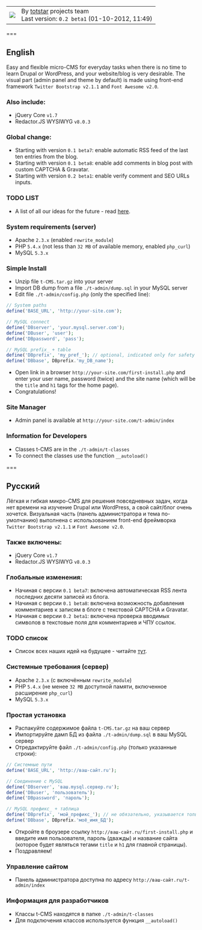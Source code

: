 <table>
<tbody>
<tr>
<td><img src="https://raw.github.com/VikkyShostak/t-CMS/master/theme/img/t-cms-logo.png"></td>
<td>By <a href="http://totstar.ru" target="_blank">totstar</a> projects team<br />
Last version: <code>0.2 beta1</code> (01-10-2012, 11:49)</td>
</tr>
</tbody>
</table>

===

## English
Easy and flexible micro-CMS for everyday tasks when there is no time to learn Drupal or WordPress, and your 
website/blog is very desirable. The visual part (admin panel and theme by default) is made using front-end framework 
`Twitter Bootstrap v2.1.1` and `Font Awesome v2.0`.

### Also include:
* jQuery Core `v1.7`
* Redactor.JS WYSIWYG `v8.0.3`

### Global change:
* Starting with version `0.1 beta7`: enable automatic RSS feed of the last ten entries from the blog.
* Starting with version `0.1 beta8`: enable add comments in blog post with custom CAPTCHA & Gravatar.
* Starting with version `0.2 beta1`: enable verify comment and SEO URLs inputs.

### TODO LIST
* A list of all our ideas for the future - read [here](https://github.com/VikkyShostak/t-CMS/blob/master/TODOLIST.md).

### System requirements (server)
* Apache `2.3.x` (enabled `rewrite_module`)
* PHP `5.4.x` (not less than `32 MB` of available memory, enabled `php_curl`)
* MySQL `5.3.x`

### Simple Install
* Unzip file `t-CMS.tar.gz` into your server
* Import DB dump from a file `./t-admin/dump.sql` in your MySQL server
* Edit file `./t-admin/config.php` (only the specified line):

```php
// System paths
define('BASE_URL', 'http://your-site.com');

// MySQL connect
define('DBserver', 'your.mysql.server.com');
define('DBuser', 'user');
define('DBpassword', 'pass');

// MySQL prefix_ + table
define('DBprefix', 'my_pref_'); // optional, indicated only for safety
define('DBbase', DBprefix.'my_DB_name');
```
* Open link in a browser `http://your-site.com/first-install.php` and enter your user name, password (twice) and the 
site name (which will be the `title` and `h1` tags for the home page).
* Congratulations!

### Site Manager
* Admin panel is available at `http://your-site.com/t-admin/index`

### Information for Developers
* Classes t-CMS are in the `./t-admin/t-classes`
* To connect the classes use the function `__autoload()`

===

## Русский
Лёгкая и гибкая микро-CMS для решения повседневных задач, когда нет времени на изучение Drupal или WordPress, а свой 
сайт/блог очень хочется. Визуальная часть (панель администратора и тема по-умолчанию) выполнена с использованием 
front-end фреймворка `Twitter Bootstrap v2.1.1` и `Font Awesome v2.0`.

### Также включены:
* jQuery Core `v1.7`
* Redactor.JS WYSIWYG `v8.0.3`

### Глобальные изменения:
* Начиная с версии `0.1 beta7`: включена автоматическая RSS лента последних десяти записей из блога.
* Начиная с версии `0.1 beta8`: включена возможность добавления комментариев к записям в блоге с текстовой CAPTCHA и Gravatar.
* Начиная с версии `0.2 beta1`: включена проверка вводимых символов в текстовые поля для комментариев и ЧПУ ссылок.

### TODO список
* Список всех наших идей на будущее - читайте [тут](https://github.com/VikkyShostak/t-CMS/blob/master/TODOLIST.md).

### Системные требования (сервер)
* Apache `2.3.x` (с включённым `rewrite_module`)
* PHP `5.4.x` (не менее `32 MB` доступной памяти, включенное расширение `php_curl`)
* MySQL `5.3.x`

### Простая установка
* Распакуйте содержимое файла `t-CMS.tar.gz` на ваш сервер
* Импортируйте дамп БД из файла `./t-admin/dump.sql` в ваш MySQL сервер
* Отредактируйте файл `./t-admin/config.php` (только указанные строки):

```php
// Системные пути 
define('BASE_URL', 'http://ваш-сайт.ru');

// Соединение с MySQL
define('DBserver', 'ваш.mysql.сервер.ru');
define('DBuser', 'пользователь');
define('DBpassword', 'пароль');

// MySQL префикс_ + таблица
define('DBprefix', 'мой_префикс_'); // не обязательно, указывается только в целях безопасности
define('DBbase', DBprefix.'моё_имя_БД');
```
* Откройте в броузере ссылку `http://ваш-сайт.ru/first-install.php` и введите имя пользователя, пароль (дважды) и 
название сайта (которое будет являться тегами `title` и `h1` для главной страницы).
* Поздравляем!

### Управление сайтом
* Панель администратора доступна по адресу `http://ваш-сайт.ru/t-admin/index`
 
### Информация для разработчиков
* Классы t-CMS находятся в папке `./t-admin/t-classes`
* Для подключения классов используется функция `__autoload()`